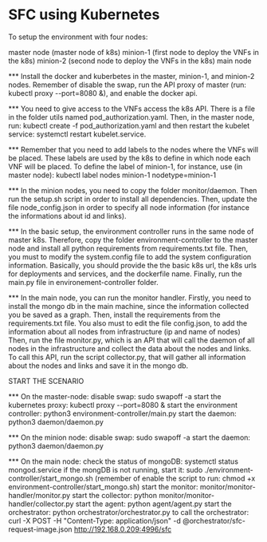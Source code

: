 # SFC using Kubernetes

To setup the environment with four nodes:

master node (master node of k8s)
minion-1 (first node to deploy the VNFs in the k8s)
minion-2 (second node to deploy the VNFs in the k8s)
main node

*** Install the docker and kuberbetes in the master, minion-1, and minion-2 nodes. Remember of disable the swap, run the API proxy of master (run: kubectl proxy --port=8080 &), and enable the docker api.

*** You need to give access to the VNFs access the k8s API. There is a file in the folder utils named pod_authorization.yaml. Then, in the master node, run: kubectl create -f pod_authorization.yaml and then restart the kubelet service: systemctl restart kubelet.service.

*** Remember that you need to add labels to the nodes where the VNFs will be placed. These labels are used by the k8s to define in which node each VNF will be placed. To define the label of minion-1, for instance, use (in master node): kubectl label nodes minion-1 nodetype=minion-1

*** In the minion nodes, you need to copy the folder monitor/daemon. Then run the setup.sh script in order to install all dependencies. Then, update the file node_config.json in order to specify all node information (for instance the informations about id and links).

*** In the basic setup, the environment controller runs in the same node of master k8s. Therefore, copy the folder environment-controller to the master node and install all python requirements from requirements.txt file. Then, you must to modify the system.config file to add the system configuration information. Basically, you should provide the the basic k8s url, the k8s urls for deployments and services, and the dockerfile name. Finally, run the main.py file in environement-controller folder.


*** In the main node, you can run the monitor handler. Firstly, you need to install the mongo db in the main machine, since the information collected you be saved as a graph. Then, install the requirements from the requirements.txt file. You also must to edit the file config.json, to add the information about all nodes from infrastructure (ip and name of nodes) Then, run the file monitor.py, which is an API that will call the daemon of all nodes in the infrastructure and collect the data about the nodes and links. To call this API, run the script collector.py, that will gather all information about the nodes and links and save it in the mongo db.

START THE SCENARIO

*** On the master-node:
disable swap: sudo swapoff -a
start the kubernetes proxy: kubectl proxy --port=8080 &
start the environment controller: python3 environment-controller/main.py
start the daemon: python3 daemon/daemon.py

*** On the minion node:
disable swap: sudo swapoff -a
start the daemon: python3 daemon/daemon.py

*** On the main node:
check the status of mongoDB: systemctl status mongod.service
if the mongDB is not running, start it: sudo ./environment-controller/start_mongo.sh (remember of enable the script to run: chmod +x environment-controller/start_mongo.sh)
start the monitor: monitor/monitor-handler/monitor.py
start the collector: python monitor/monitor-handler/collector.py
start the agent: python agent/agent.py
start the orchestrator: python orchestrator/orchestrator.py
to call the orchestrator: curl -X POST -H "Content-Type: application/json" -d @orchestrator/sfc-request-image.json http://192.168.0.209:4996/sfc

